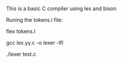 This is a basic C compiler using lex and bison

Runing the tokens.l file:

flex tokens.l

gcc lex.yy.c -o lexer -lfl

./lexer test.c